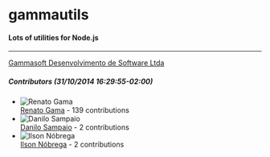 # gammautils
#### Lots of utilities for Node.js
---
[Gammasoft Desenvolvimento de Software Ltda](mailto:contact@gammasoft.com.br)  

##### Contributors (31/10/2014 16:29:55-02:00)
- ![Renato Gama](http://www.gravatar.com/avatar/e5c3912f727b5788f229e2be8e8d65e2?s=40&d=identicon)  
  [Renato Gama](https://github.com/renatoargh) - 139 contributions
- ![Danilo Sampaio](http://www.gravatar.com/avatar/d41d8cd98f00b204e9800998ecf8427e?s=40&d=identicon)  
  [Danilo Sampaio](https://github.com/danilosampaio) - 2 contributions
- ![Ilson Nóbrega](http://www.gravatar.com/avatar/8a945a4fdd94988febe81b3033a62a0c?s=40&d=identicon)  
  [Ilson Nóbrega](https://github.com/inobrega) - 2 contributions